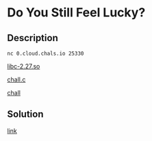 # Do You Still Feel Lucky?

## Description

`nc 0.cloud.chals.io 25330`

[libc-2.27.so](materials/libc-2.27.so)

[chall.c](materials/chall.c)

[chall](materials/chall)

## Solution

[link](solution/README.md)

